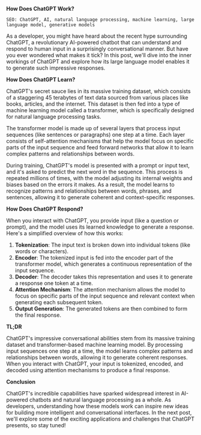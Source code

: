 **How Does ChatGPT Work?**
```
SEO: ChatGPT, AI, natural language processing, machine learning, large language model, generative models
```

As a developer, you might have heard about the recent hype surrounding ChatGPT, a revolutionary AI-powered chatbot that can understand and respond to human input in a surprisingly conversational manner. But have you ever wondered what makes it tick? In this post, we'll dive into the inner workings of ChatGPT and explore how its large language model enables it to generate such impressive responses.

**How Does ChatGPT Learn?**

ChatGPT's secret sauce lies in its massive training dataset, which consists of a staggering 45 terabytes of text data sourced from various places like books, articles, and the internet. This dataset is then fed into a type of machine learning model called a transformer, which is specifically designed for natural language processing tasks.

The transformer model is made up of several layers that process input sequences (like sentences or paragraphs) one step at a time. Each layer consists of self-attention mechanisms that help the model focus on specific parts of the input sequence and feed forward networks that allow it to learn complex patterns and relationships between words.

During training, ChatGPT's model is presented with a prompt or input text, and it's asked to predict the next word in the sequence. This process is repeated millions of times, with the model adjusting its internal weights and biases based on the errors it makes. As a result, the model learns to recognize patterns and relationships between words, phrases, and sentences, allowing it to generate coherent and context-specific responses.

**How Does ChatGPT Respond?**

When you interact with ChatGPT, you provide input (like a question or prompt), and the model uses its learned knowledge to generate a response. Here's a simplified overview of how this works:

1. **Tokenization**: The input text is broken down into individual tokens (like words or characters).
2. **Encoder**: The tokenized input is fed into the encoder part of the transformer model, which generates a continuous representation of the input sequence.
3. **Decoder**: The decoder takes this representation and uses it to generate a response one token at a time.
4. **Attention Mechanism**: The attention mechanism allows the model to focus on specific parts of the input sequence and relevant context when generating each subsequent token.
5. **Output Generation**: The generated tokens are then combined to form the final response.

**TL;DR**

ChatGPT's impressive conversational abilities stem from its massive training dataset and transformer-based machine learning model. By processing input sequences one step at a time, the model learns complex patterns and relationships between words, allowing it to generate coherent responses. When you interact with ChatGPT, your input is tokenized, encoded, and decoded using attention mechanisms to produce a final response.

**Conclusion**

ChatGPT's incredible capabilities have sparked widespread interest in AI-powered chatbots and natural language processing as a whole. As developers, understanding how these models work can inspire new ideas for building more intelligent and conversational interfaces. In the next post, we'll explore some of the exciting applications and challenges that ChatGPT presents, so stay tuned!